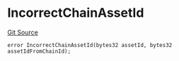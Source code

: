 # IncorrectChainAssetId
[Git Source](https://github.com/matter-labs/zksync-contracts/blob/c6e73735b89a4b474234f6471e326125c9069f15/contracts/l1-contracts/bridgehub/L1BridgehubErrors.sol)


```solidity
error IncorrectChainAssetId(bytes32 assetId, bytes32 assetIdFromChainId);
```

